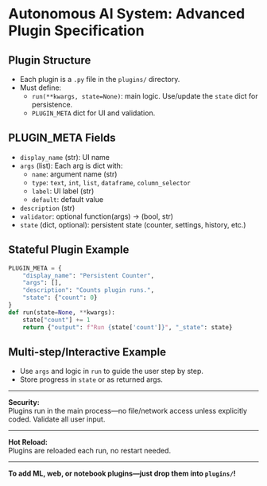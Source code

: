 # Autonomous AI System: Advanced Plugin Specification

## Plugin Structure

- Each plugin is a `.py` file in the `plugins/` directory.
- Must define:
    - `run(**kwargs, state=None)`: main logic. Use/update the `state` dict for persistence.
    - `PLUGIN_META` dict for UI and validation.

## PLUGIN_META Fields

- `display_name` (str): UI name
- `args` (list): Each arg is dict with:
    - `name`: argument name (str)
    - `type`: `text`, `int`, `list`, `dataframe`, `column_selector`
    - `label`: UI label (str)
    - `default`: default value
- `description` (str)
- `validator`: optional function(args) → (bool, str)
- `state` (dict, optional): persistent state (counter, settings, history, etc.)

## Stateful Plugin Example

```python
PLUGIN_META = {
    "display_name": "Persistent Counter",
    "args": [],
    "description": "Counts plugin runs.",
    "state": {"count": 0}
}
def run(state=None, **kwargs):
    state["count"] += 1
    return {"output": f"Run {state['count']}", "_state": state}
```

## Multi-step/Interactive Example

- Use `args` and logic in `run` to guide the user step by step.
- Store progress in `state` or as returned args.

---

**Security:**  
Plugins run in the main process—no file/network access unless explicitly coded. Validate all user input.

---

**Hot Reload:**  
Plugins are reloaded each run, no restart needed.

---

**To add ML, web, or notebook plugins—just drop them into `plugins/`!**

